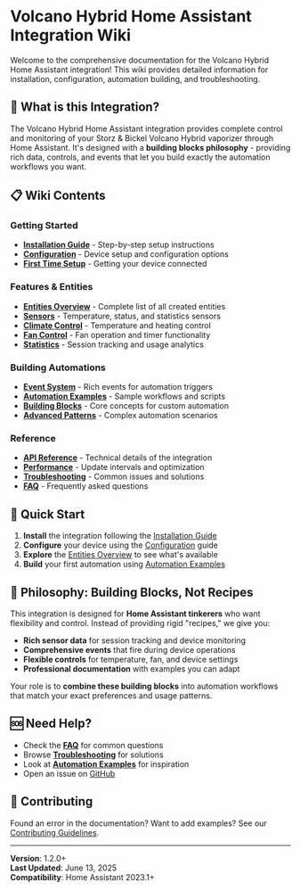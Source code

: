 # Volcano Hybrid Home Assistant Integration Wiki

Welcome to the comprehensive documentation for the Volcano Hybrid Home Assistant integration! This wiki provides detailed information for installation, configuration, automation building, and troubleshooting.

## 🌋 **What is this Integration?**

The Volcano Hybrid Home Assistant integration provides complete control and monitoring of your Storz & Bickel Volcano Hybrid vaporizer through Home Assistant. It's designed with a **building blocks philosophy** - providing rich data, controls, and events that let you build exactly the automation workflows you want.

## 📋 **Wiki Contents**

### Getting Started
- **[Installation Guide](Installation-Guide)** - Step-by-step setup instructions
- **[Configuration](Configuration)** - Device setup and configuration options
- **[First Time Setup](First-Time-Setup)** - Getting your device connected

### Features & Entities
- **[Entities Overview](Entities-Overview)** - Complete list of all created entities
- **[Sensors](Sensors)** - Temperature, status, and statistics sensors
- **[Climate Control](Climate-Control)** - Temperature and heating control
- **[Fan Control](Fan-Control)** - Fan operation and timer functionality
- **[Statistics](Statistics)** - Session tracking and usage analytics

### Building Automations
- **[Event System](Event-System)** - Rich events for automation triggers
- **[Automation Examples](Automation-Examples)** - Sample workflows and scripts
- **[Building Blocks](Building-Blocks)** - Core concepts for custom automation
- **[Advanced Patterns](Advanced-Patterns)** - Complex automation scenarios

### Reference
- **[API Reference](API-Reference)** - Technical details of the integration
- **[Performance](Performance)** - Update intervals and optimization
- **[Troubleshooting](Troubleshooting)** - Common issues and solutions
- **[FAQ](FAQ)** - Frequently asked questions

## 🎯 **Quick Start**

1. **Install** the integration following the [Installation Guide](Installation-Guide)
2. **Configure** your device using the [Configuration](Configuration) guide
3. **Explore** the [Entities Overview](Entities-Overview) to see what's available
4. **Build** your first automation using [Automation Examples](Automation-Examples)

## 🎪 **Philosophy: Building Blocks, Not Recipes**

This integration is designed for **Home Assistant tinkerers** who want flexibility and control. Instead of providing rigid "recipes," we give you:

- **Rich sensor data** for session tracking and device monitoring
- **Comprehensive events** that fire during device operations
- **Flexible controls** for temperature, fan, and device settings
- **Professional documentation** with examples you can adapt

Your role is to **combine these building blocks** into automation workflows that match your exact preferences and usage patterns.

## 🆘 **Need Help?**

- Check the **[FAQ](FAQ)** for common questions
- Browse **[Troubleshooting](Troubleshooting)** for solutions
- Look at **[Automation Examples](Automation-Examples)** for inspiration
- Open an issue on [GitHub](https://github.com/grovesdigital/volcano-hybrid-ha/issues)

## 🤝 **Contributing**

Found an error in the documentation? Want to add examples? See our [Contributing Guidelines](https://github.com/grovesdigital/volcano-hybrid-ha/blob/main/CONTRIBUTING.md).

---

**Version**: 1.2.0+  
**Last Updated**: June 13, 2025  
**Compatibility**: Home Assistant 2023.1+
